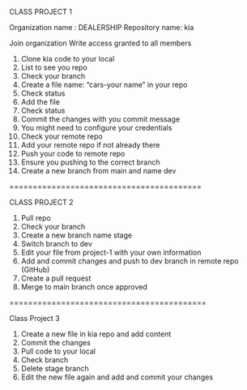 CLASS PROJECT 1

Organization name : DEALERSHIP
Repository name: kia

Join organization
Write access granted to all members

1. Clone kia code to your local
2. List to see you repo
3. Check your branch
4. Create a file name: “cars-your name” in your repo
5. Check status
6. Add the file
7. Check status
8. Commit the changes with you commit message
9. You might need to configure your credentials
10. Check your remote repo
11. Add your remote repo if not already there
12. Push your code to remote repo
13. Ensure you pushing to the correct branch
14. Create a new branch from main and name dev

=========================================

CLASS PROJECT 2

1. Pull repo
2. Check your branch
3. Create a new branch name stage
4. Switch branch to dev 
5. Edit your file from project-1 with your own information
6. Add and commit changes and push to dev branch in remote repo (GitHub)
7. Create a pull request 
8. Merge to main branch once approved

==========================================

Class Project 3

1. Create a new file in kia repo and add content
2. Commit the changes
3. Pull code to your local
4. Check branch
5. Delete stage branch
6. Edit the new file again and add and commit your changes

